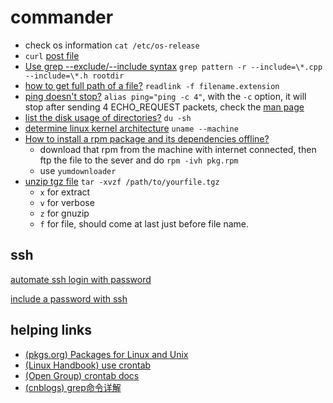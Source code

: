 # commander

- check os information `cat /etc/os-release`
- `curl` [post file](https://stackoverflow.com/questions/12667797/using-curl-to-upload-post-data-with-files)
- [Use grep --exclude/--include syntax](https://stackoverflow.com/questions/221921/use-grep-exclude-include-syntax-to-not-grep-through-certain-files) `grep pattern -r --include=\*.cpp --include=\*.h rootdir`
- [how to get full path of a file?](https://stackoverflow.com/questions/5265702/how-to-get-full-path-of-a-file) `readlink -f filename.extension`
- [ping doesn't stop?](https://askubuntu.com/questions/200989/ping-for-4-times) `alias ping="ping -c 4"`, with the `-c` option, it will stop after sending 4 ECHO_REQUEST packets, check the [man page](https://man7.org/linux/man-pages/man8/ping.8.html)
- [list the disk usage of directories?](https://stackoverflow.com/questions/1019116/using-ls-to-list-directories-and-their-total-sizes) `du -sh`
- [determine linux kernel architecture](https://unix.stackexchange.com/questions/12453/how-to-determine-linux-kernel-architecture) `uname --machine`
- [How to install a rpm package and its dependencies offline?](https://stackoverflow.com/questions/50648152/how-to-install-a-rpm-package-and-its-dependencies-offline)
  - download that rpm from the machine with internet connected, then ftp the file to the sever and do `rpm -ivh pkg.rpm`
  - use `yumdownloader`
- [unzip tgz file](https://askubuntu.com/questions/499807/how-to-unzip-tgz-file-using-the-terminal) `tar -xvzf /path/to/yourfile.tgz`
  - `x` for extract
  - `v` for verbose
  - `z` for gnuzip
  - `f` for file, should come at last just before file name.

## ssh

[automate ssh login with password](https://serverfault.com/questions/241588/how-to-automate-ssh-login-with-password)

[include a password with ssh](https://askubuntu.com/questions/224181/how-do-i-include-a-password-with-ssh-command-want-to-make-shell-script)

## helping links

- [\(pkgs.org\) Packages for Linux and Unix](https://pkgs.org/)
- [\(Linux Handbook\) use crontab](https://linuxhandbook.com/crontab/)
- [\(Open Group\) crontab docs](https://pubs.opengroup.org/onlinepubs/9699919799/utilities/crontab.html)
- [\(cnblogs\) grep命令详解](https://www.cnblogs.com/ggjucheng/archive/2013/01/13/2856896.html)

